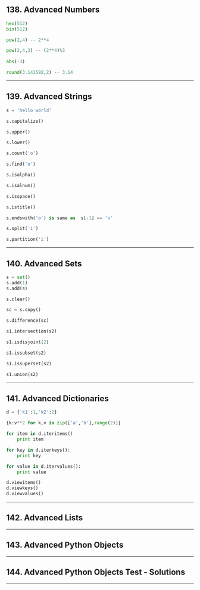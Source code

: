 ## 138. Advanced Numbers

```python
hex(512)
bin(512)

pow(2,4) -- 2**4

pow(2,4,3) -- (2**4)%3
 
abs(-3)

round(3.141592,2) -- 3.14
```

***

## 139. Advanced Strings

```python
s = 'hello world'

s.capitalize()

s.upper()

s.lower()

s.count('o')

s.find('o')

s.isalpha()

s.isalnum()

s.isspace()

s.istitle()

s.endswith('o') is same as  s[-1] == 'o'

s.split('i')

s.partition('i')
```

***

## 140. Advanced Sets

```python
s = set()
s.add(1)
s.add(s)

s.clear()

sc = s.copy()

s.difference(sc)

s1.intersection(s2)

s1.isdisjoint(2)

s1.issubset(s2)

s1.issuperset(s2)

s1.union(s2)
```

***

## 141. Advanced Dictionaries

```python
d = {'k1':1,'k2':2}

{k:v**2 for k,v in zip(['a','b'],range(2))}

for item in d.iteritems()
    print item

for key in d.iterkeys():
    print key

for value in d.itervalues():
    print value

d.viewitems()
d.viewkeys()
d.viewvalues()
```

***

## 142. Advanced Lists

***

## 143. Advanced Python Objects

***

## 144. Advanced Python Objects Test - Solutions

***
